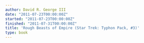 ```yaml
---
author: David R. George III
date: "2011-07-23T00:00:00Z"
started: "2011-07-23T00:00:00Z"
finished: "2011-07-31T00:00:00Z"
title: 'Rough Beasts of Empire (Star Trek: Typhon Pack, #3)'
type: book
---
```

